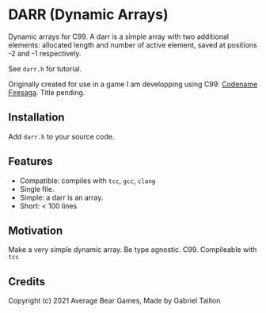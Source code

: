 # DARR (Dynamic Arrays) 

Dynamic arrays for C99. A darr is a simple array with two additional elements: allocated length and number of active element, saved at positions -2 and -1 respectively. 

See ```darr.h``` for tutorial.

Originally created for use in a game I am developping using C99: [Codename Firesaga](https://gitlab.com/Gabinou/firesagamaker). Title pending. 

## Installation
Add ```darr.h``` to your source code.

## Features
- Compatible: compiles with ```tcc```, ```gcc```, ```clang``` 
- Single file.
- Simple: a darr is an array.
- Short: < 100 lines

## Motivation
Make a very simple dynamic array. 
Be type agnostic.
C99.
Compileable with ```tcc```

## Credits
Copyright (c) 2021 Average Bear Games, Made by Gabriel Taillon
